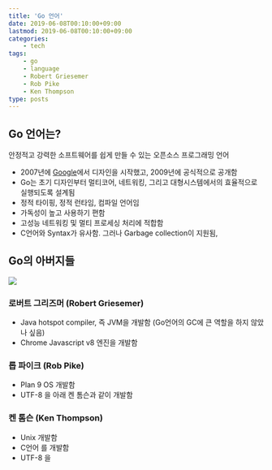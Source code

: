 ```yaml
---
title: 'Go 언어'
date: 2019-06-08T00:10:00+09:00
lastmod: 2019-06-08T00:10:00+09:00
categories: 
    - tech
tags: 
    - go
    - language
    - Robert Griesemer
    - Rob Pike
    - Ken Thompson
type: posts
---
```


## Go 언어는?

안정적고 강력한 소프트웨어를 쉽게 만들 수 있는 오픈소스 프로그래밍 언어   

* 2007년에 [Google](https://google.com)에서 디자인을 시작했고, 2009년에 공식적으로 공개함
* Go는 초기 디자인부터 멀티코어, 네트워킹, 그리고 대형시스템에서의 효율적으로 실행되도록 설계됨
* 정적 타이핑, 정적 런타임, 컴파일 언어임 
* 가독성이 높고 사용하기 편함
* 고성능 네트워킹 및 멀티 프로세싱 처리에 적합함
* C언어와 Syntax가 유사함. 그러나 Garbage collection이 지원됨,
  
## Go의 아버지들

<img src="/img/golang_fathers.png">

### 로버트 그리즈머 (Robert Griesemer)

* Java hotspot compiler, 즉 JVM을 개발함 (Go언어의 GC에 큰 역할을 하지 않았나 싶음)
* Chrome Javascript v8 엔진을 개발함

### 롭 파이크 (Rob Pike)

* Plan 9 OS 개발함
* UTF-8 을 아래 켄 톰슨과 같이 개발함

### 켄 톰슨 (Ken Thompson)

* Unix 개발함
* C언어 를 개발함
* UTF-8 을 
